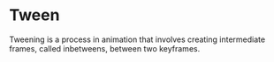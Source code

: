 # Tween
Tweening is a process in animation that involves creating intermediate frames, called inbetweens, between two keyframes. 

